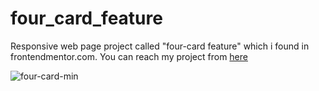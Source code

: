 # four_card_feature

Responsive web page project called "four-card feature"  which i found in frontendmentor.com. 
You can reach my project from [here](https://esadakman.github.io/four_card_feature/)

![four-card-min](https://user-images.githubusercontent.com/98649983/170668653-49c88b4f-eb28-4d1e-88f0-f626e6d9336f.gif)

